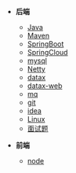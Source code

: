 - **后端**
    - [Java](/java/_sidebar.md)
    - [Maven](/maven/_sidebar.md)
    - [SpringBoot](/springboot/_sidebar.md)
    - [SpringCloud](/spring-cloud/_sidebar.md)
    - [mysql](/mysql/_sidebar.md)
    - [Netty](/netty/_sidebar.md)
    - [datax](/datax/_sidebar.md)
    - [datax-web](/datax-web/_sidebar.md)
    - [mq](/mq/_sidebar.md)
    - [git](/git/_sidebar.md)
    - [idea](/idea/_sidebar.md)
    - [Linux](/Linux/_sidebar.md)
    - [面试题](/面试题/_sidebar.md)
    
- **前端**
    - [node](/node/_sidebar.md)
